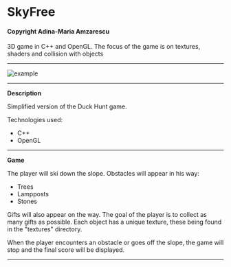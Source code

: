 # SkyFree
#### Copyright Adina-Maria Amzarescu
3D game in C++ and OpenGL. The focus of the game is on textures, shaders and collision with objects
__________________________________________________________

![example](https://github.com/adinaamzarescu/SkyFree/blob/main/skyfree.gif)

__________________________________________________________

**Description**

Simplified version of the Duck Hunt game.

Technologies used:

* C++
* OpenGL

__________________________________________________________

**Game**

The player will ski down the slope. 
Obstacles will appear in his way:
  * Trees
  * Lampposts
  * Stones
  
Gifts will also appear on the way. The goal of the player 
is to collect as many gifts as possible. Each object has 
a unique texture, these being found in the "textures" 
directory.

When the player encounters an obstacle or goes off 
the slope, the game will stop and the final score 
will be displayed.

__________________________________________________________
